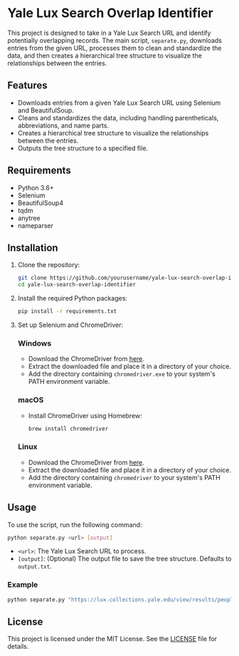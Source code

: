 # Yale Lux Search Overlap Identifier

This project is designed to take in a Yale Lux Search URL and identify potentially overlapping records. The main script, `separate.py`, downloads entries from the given URL, processes them to clean and standardize the data, and then creates a hierarchical tree structure to visualize the relationships between the entries.

## Features

- Downloads entries from a given Yale Lux Search URL using Selenium and BeautifulSoup.
- Cleans and standardizes the data, including handling parentheticals, abbreviations, and name parts.
- Creates a hierarchical tree structure to visualize the relationships between the entries.
- Outputs the tree structure to a specified file.

## Requirements

- Python 3.6+
- Selenium
- BeautifulSoup4
- tqdm
- anytree
- nameparser

## Installation

1. Clone the repository:

    ```sh
    git clone https://github.com/yourusername/yale-lux-search-overlap-identifier.git
    cd yale-lux-search-overlap-identifier
    ```

2. Install the required Python packages:

    ```sh
    pip install -r requirements.txt
    ```

3. Set up Selenium and ChromeDriver:

    ### Windows

    - Download the ChromeDriver from [here](https://developer.chrome.com/docs/chromedriver/downloads).
    - Extract the downloaded file and place it in a directory of your choice.
    - Add the directory containing `chromedriver.exe` to your system's PATH environment variable.

    ### macOS

    - Install ChromeDriver using Homebrew:

        ```sh
        brew install chromedriver
        ```

    ### Linux

    - Download the ChromeDriver from [here](https://developer.chrome.com/docs/chromedriver/downloads).
    - Extract the downloaded file and place it in a directory of your choice.
    - Add the directory containing `chromedriver` to your system's PATH environment variable.

## Usage

To use the script, run the following command:

```sh
python separate.py <url> [output]
```

- `<url>`: The Yale Lux Search URL to process.
- `[output]`: (Optional) The output file to save the tree structure. Defaults to `output.txt`.

### Example

```sh
python separate.py "https://lux.collections.yale.edu/view/results/people?q=%7B%22AND%22%3A%5B%7B%22_lang%22%3A%22en%22%2C%22name%22%3A%22tolkien%22%7D%5D%7D" output.txt
```

## License

This project is licensed under the MIT License. See the [LICENSE](LICENSE) file for details.
